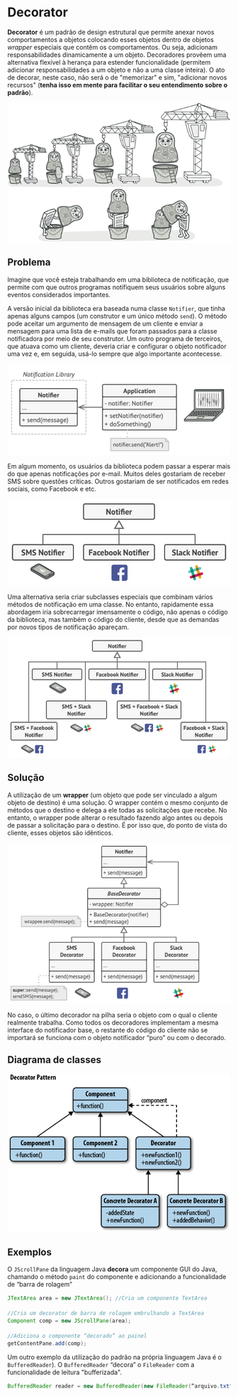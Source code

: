 # Decorator
**Decorator** é um padrão de design estrutural que permite anexar novos comportamentos a objetos colocando esses objetos dentro de objetos *wrapper* especiais que contêm os comportamentos. Ou seja, adicionam responsabilidades dinamicamente a um objeto. Decoradores provêem uma alternativa flexível à herança para estender funcionalidade (permitem adicionar responsabilidades a um objeto e não a uma classe inteira). O ato de decorar, neste caso, não será o de "memorizar" e sim, "adicionar novos recursos" (**tenha isso em mente para facilitar o seu entendimento sobre o padrão**).

![exemplo_decorator](decorator_exemplo.png)

## Problema
Imagine que você esteja trabalhando em uma biblioteca de notificação, que permite com que outros programas notifiquem seus usuários sobre alguns eventos considerados importantes.

A versão inicial da biblioteca era baseada numa classe ```Notifier```, que tinha apenas alguns campos (um construtor e um único método ```send```). O método pode aceitar um argumento de mensagem de um cliente e enviar a mensagem para uma lista de e-mails que foram passados ​​para a classe notificadora por meio de seu construtor. Um outro programa de terceiros, que atuava como um cliente, deveria criar e configurar o objeto notificador uma vez e, em seguida, usá-lo sempre que algo importante acontecesse.

![decorator_problema_exemplo](decorator_problema-exemplo.png)

Em algum momento, os usuários da biblioteca podem passar a esperar mais do que apenas notificações por e-mail. Muitos deles gostariam de receber SMS sobre questões críticas. Outros gostariam de ser notificados em redes sociais, como Facebook e etc.

![decorator_problema_exemplo_2](decorator_problema-exemplo_2.png)

Uma alternativa seria criar subclasses especiais que combinam vários métodos de notificação em uma classe. No entanto, rapidamente essa abordagem iria sobrecarregar imensamente o código, não apenas o código da biblioteca, mas também o código do cliente, desde que as demandas por novos tipos de notificação apareçam.

![decorator_problema_exemplo_3](decorator_problema-exemplo_3.png)


## Solução
A utilização de um **wrapper** (um objeto que pode ser vinculado a algum objeto de destino) é uma solução. O wrapper contém o mesmo conjunto de métodos que o destino e delega a ele todas as solicitações que recebe. No entanto, o wrapper pode alterar o resultado fazendo algo antes ou depois de passar a solicitação para o destino. É por isso que, do ponto de vista do cliente, esses objetos são idênticos.


![decorator_solucao](decorator_exemplo-solucao.png)

No caso, o último decorador na pilha seria o objeto com o qual o cliente realmente trabalha. Como todos os decoradores implementam a mesma interface do notificador base, o restante do código do cliente não se importará se funciona com o objeto notificador “puro” ou com o decorado.

## Diagrama de classes

![diagrama-classes](diagrama-classes.png)

## Exemplos
O ```JScrollPane``` da linguagem Java **decora** um componente GUI do Java, chamando o método
```paint```  do componente e adicionando a funcionalidade de “barra de rolagem”

```java
JTextArea area = new JTextArea(); //Cria um componente TextArea

//Cria um decorator de barra de rolagem embrulhando a TextArea
Component comp = new JScrollPane(area);

//Adiciona o componente “decorado” ao painel
getContentPane.add(comp);
```

 Um outro exemplo da utilização do padrão na própria linguagem Java é o ```BufferedReader```). O ```BufferedReader``` “decora” o ```FileReader``` com a funcionalidade de leitura "bufferizada". 

 ```java
 BufferedReader reader = new BufferedReader(new FileReader(“arquivo.txt"));
 ```

